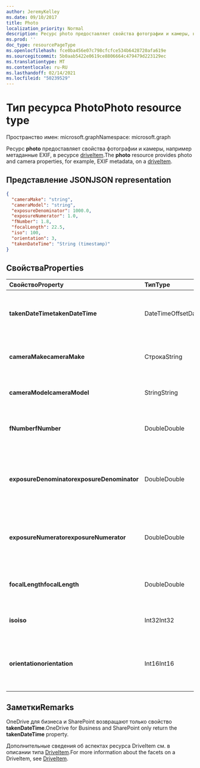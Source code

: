 ```yaml
---
author: JeremyKelley
ms.date: 09/10/2017
title: Photo
localization_priority: Normal
description: Ресурс photo предоставляет свойства фотографии и камеры, например метаданные EXIF, в ресурсе driveItem.
ms.prod: ''
doc_type: resourcePageType
ms.openlocfilehash: fce0ba456e07c798cfcfce534b6428720afa619e
ms.sourcegitcommit: 5b0aab5422e0619ce8806664c479479d223129ec
ms.translationtype: MT
ms.contentlocale: ru-RU
ms.lasthandoff: 02/14/2021
ms.locfileid: "50239529"
---
```

# <a name="photo-resource-type"></a><span data-ttu-id="8a35b-103">Тип ресурса Photo</span><span class="sxs-lookup"><span data-stu-id="8a35b-103">Photo resource type</span></span>

<span data-ttu-id="8a35b-104">Пространство имен: microsoft.graph</span><span class="sxs-lookup"><span data-stu-id="8a35b-104">Namespace: microsoft.graph</span></span>

<span data-ttu-id="8a35b-105">Ресурс **photo** предоставляет свойства фотографии и камеры, например метаданные EXIF, в ресурсе [driveItem](driveitem.md).</span><span class="sxs-lookup"><span data-stu-id="8a35b-105">The **photo** resource provides photo and camera properties, for example, EXIF metadata, on a [driveItem](driveitem.md).</span></span>

## <a name="json-representation"></a><span data-ttu-id="8a35b-106">Представление JSON</span><span class="sxs-lookup"><span data-stu-id="8a35b-106">JSON representation</span></span>

<!-- {
  "blockType": "resource",
  "optionalProperties": [  ],
  "@odata.type": "microsoft.graph.photo"
}-->

```json
{
  "cameraMake": "string",
  "cameraModel": "string",
  "exposureDenominator": 1000.0,
  "exposureNumerator": 1.0,
  "fNumber": 1.8,
  "focalLength": 22.5,
  "iso": 100,
  "orientation": 3,
  "takenDateTime": "String (timestamp)"
}
```

## <a name="properties"></a><span data-ttu-id="8a35b-107">Свойства</span><span class="sxs-lookup"><span data-stu-id="8a35b-107">Properties</span></span>

| <span data-ttu-id="8a35b-108">Свойство</span><span class="sxs-lookup"><span data-stu-id="8a35b-108">Property</span></span>                | <span data-ttu-id="8a35b-109">Тип</span><span class="sxs-lookup"><span data-stu-id="8a35b-109">Type</span></span>           | <span data-ttu-id="8a35b-110">Описание</span><span class="sxs-lookup"><span data-stu-id="8a35b-110">Description</span></span>
|:------------------------|:---------------|:----------------------------------
| <span data-ttu-id="8a35b-111">**takenDateTime**</span><span class="sxs-lookup"><span data-stu-id="8a35b-111">**takenDateTime**</span></span>       | <span data-ttu-id="8a35b-112">DateTimeOffset</span><span class="sxs-lookup"><span data-stu-id="8a35b-112">DateTimeOffset</span></span> | <span data-ttu-id="8a35b-p101">Представляет дату и время съемки. Только для чтения.</span><span class="sxs-lookup"><span data-stu-id="8a35b-p101">Represents the date and time the photo was taken. Read-only.</span></span>
| <span data-ttu-id="8a35b-115">**cameraMake**</span><span class="sxs-lookup"><span data-stu-id="8a35b-115">**cameraMake**</span></span>          | <span data-ttu-id="8a35b-116">Строка</span><span class="sxs-lookup"><span data-stu-id="8a35b-116">String</span></span>         | <span data-ttu-id="8a35b-p102">Изготовитель камеры. Только для чтения.</span><span class="sxs-lookup"><span data-stu-id="8a35b-p102">Camera manufacturer. Read-only.</span></span>
| <span data-ttu-id="8a35b-119">**cameraModel**</span><span class="sxs-lookup"><span data-stu-id="8a35b-119">**cameraModel**</span></span>         | <span data-ttu-id="8a35b-120">String</span><span class="sxs-lookup"><span data-stu-id="8a35b-120">String</span></span>         | <span data-ttu-id="8a35b-p103">Модель камеры. Только для чтения.</span><span class="sxs-lookup"><span data-stu-id="8a35b-p103">Camera model. Read-only.</span></span>
| <span data-ttu-id="8a35b-123">**fNumber**</span><span class="sxs-lookup"><span data-stu-id="8a35b-123">**fNumber**</span></span>             | <span data-ttu-id="8a35b-124">Double</span><span class="sxs-lookup"><span data-stu-id="8a35b-124">Double</span></span>         | <span data-ttu-id="8a35b-p104">Значение диафрагмы камеры. Только для чтения.</span><span class="sxs-lookup"><span data-stu-id="8a35b-p104">The F-stop value from the camera. Read-only.</span></span>
| <span data-ttu-id="8a35b-127">**exposureDenominator**</span><span class="sxs-lookup"><span data-stu-id="8a35b-127">**exposureDenominator**</span></span> | <span data-ttu-id="8a35b-128">Double</span><span class="sxs-lookup"><span data-stu-id="8a35b-128">Double</span></span>         | <span data-ttu-id="8a35b-p105">Знаменатель дробного значения выдержки камеры. Только для чтения.</span><span class="sxs-lookup"><span data-stu-id="8a35b-p105">The denominator for the exposure time fraction from the camera. Read-only.</span></span>
| <span data-ttu-id="8a35b-131">**exposureNumerator**</span><span class="sxs-lookup"><span data-stu-id="8a35b-131">**exposureNumerator**</span></span>   | <span data-ttu-id="8a35b-132">Double</span><span class="sxs-lookup"><span data-stu-id="8a35b-132">Double</span></span>         | <span data-ttu-id="8a35b-p106">Числитель дробного значения выдержки камеры. Только для чтения.</span><span class="sxs-lookup"><span data-stu-id="8a35b-p106">The numerator for the exposure time fraction from the camera. Read-only.</span></span>
| <span data-ttu-id="8a35b-135">**focalLength**</span><span class="sxs-lookup"><span data-stu-id="8a35b-135">**focalLength**</span></span>         | <span data-ttu-id="8a35b-136">Double</span><span class="sxs-lookup"><span data-stu-id="8a35b-136">Double</span></span>         | <span data-ttu-id="8a35b-p107">Фокусное расстояние камеры. Только для чтения.</span><span class="sxs-lookup"><span data-stu-id="8a35b-p107">The focal length from the camera. Read-only.</span></span>
| <span data-ttu-id="8a35b-139">**iso**</span><span class="sxs-lookup"><span data-stu-id="8a35b-139">**iso**</span></span>                 | <span data-ttu-id="8a35b-140">Int32</span><span class="sxs-lookup"><span data-stu-id="8a35b-140">Int32</span></span>          | <span data-ttu-id="8a35b-p108">Значение ISO камеры. Только для чтения.</span><span class="sxs-lookup"><span data-stu-id="8a35b-p108">The ISO value from the camera. Read-only.</span></span>
| <span data-ttu-id="8a35b-143">**orientation**</span><span class="sxs-lookup"><span data-stu-id="8a35b-143">**orientation**</span></span>         | <span data-ttu-id="8a35b-144">Int16</span><span class="sxs-lookup"><span data-stu-id="8a35b-144">Int16</span></span>          | <span data-ttu-id="8a35b-145">Значение ориентации камеры.</span><span class="sxs-lookup"><span data-stu-id="8a35b-145">The orientation value from the camera.</span></span> <span data-ttu-id="8a35b-146">Можно перезаписать в OneDrive персональный.</span><span class="sxs-lookup"><span data-stu-id="8a35b-146">Writable on OneDrive Personal.</span></span>      |

## <a name="remarks"></a><span data-ttu-id="8a35b-147">Заметки</span><span class="sxs-lookup"><span data-stu-id="8a35b-147">Remarks</span></span>

<span data-ttu-id="8a35b-148">OneDrive для бизнеса и SharePoint возвращают только свойство **takenDateTime**.</span><span class="sxs-lookup"><span data-stu-id="8a35b-148">OneDrive for Business and SharePoint only return the **takenDateTime** property.</span></span>

<span data-ttu-id="8a35b-149">Дополнительные сведения об аспектах ресурса DriveItem см. в описании типа [DriveItem](driveitem.md).</span><span class="sxs-lookup"><span data-stu-id="8a35b-149">For more information about the facets on a DriveItem, see [DriveItem](driveitem.md).</span></span>
<!-- {
  "type": "#page.annotation",
  "description": "The photo facet provides details about the camera and settings on the camera for photos.",
  "keywords": "camera make,camera model, exposure, f-stop, iso, orientation",
  "section": "documentation",
  "tocPath": "Facets/Photo"
} -->

